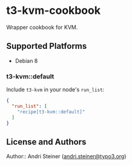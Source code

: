 # t3-kvm-cookbook

Wrapper cookbook for KVM.

## Supported Platforms

 * Debian 8

### t3-kvm::default

Include `t3-kvm` in your node's `run_list`:

```json
{
  "run_list": [
    "recipe[t3-kvm::default]"
  ]
}
```

## License and Authors

Author:: Andri Steiner (<andri.steiner@typo3.org>)
